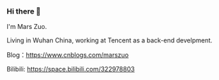 ### Hi there 👋

I'm Mars Zuo.

Living in Wuhan China, working at Tencent as a back-end develpment.

Blog：https://www.cnblogs.com/marszuo

Bilibili: https://space.bilibili.com/322978803
